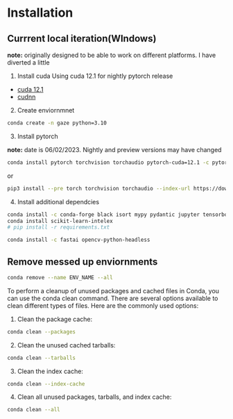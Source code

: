 # Installation

## Currrent local iteration(WIndows)

**note:** originally designed to be able to work on different platforms. I have diverted a little

1. Install cuda
   Using cuda 12.1 for nightly pytorch release
- [cuda 12.1](https://developer.nvidia.com/cuda-downloads?target_os=Windows&target_arch=x86_64&target_version=10&target_type=exe_local)
- [cudnn](https://developer.nvidia.com/rdp/cudnn-download)
2. Create enviornmnet

```bash
conda create -n gaze python=3.10
```

3. Install pytorch

**note:** date is 06/02/2023. Nightly and preview versions may have changed
```bash
conda install pytorch torchvision torchaudio pytorch-cuda=12.1 -c pytorch-nightly -c nvidia
```
or
```bash
pip3 install --pre torch torchvision torchaudio --index-url https://download.pytorch.org/whl/nightly/cu121
```

4. Install additional dependcies
    
```bash
conda install -c conda-forge black isort mypy pydantic jupyter tensorboard tensorboardX tqdm pytest pylint mkdocs pandas seaborn matplotlib omegaconf zarr sacred mlflow neptune-client scikit-learn-intelex
conda install scikit-learn-intelex
# pip install -r requirements.txt

conda install -c fastai opencv-python-headless
```

## Remove messed up enviornments

```bash
conda remove --name ENV_NAME --all
```

To perform a cleanup of unused packages and cached files in Conda, you can use the conda clean command. There are several options available to clean different types of files. Here are the commonly used options:

1. Clean the package cache:
```bash
conda clean --packages
```
2. Clean the unused cached tarballs:
```bash
conda clean --tarballs
```
3. Clean the index cache:
```bash
conda clean --index-cache
```
4. Clean all unused packages, tarballs, and index cache:
```bash
conda clean --all
```
